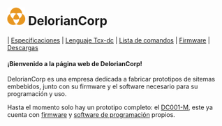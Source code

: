 # ![DelorianCorp logo.](/logo_s.png) DelorianCorp
| [Especificaciones](https://deloriancorp.github.io/es/specifications.html) | [Lenguaje Tcx-dc](https://deloriancorp.github.io/es/tcx-dc.html) | [Lista de comandos](https://deloriancorp.github.io/es/commands.html) | [Firmware](https://deloriancorp.github.io/es/firmware.html) | [Descargas](https://deloriancorp.github.io/es/downloads.html)
#### ¡Bienvenido a la página web de DelorianCorp!

DelorianCorp es una empresa dedicada a fabricar prototipos de sitemas embebidos, junto con su firmware y el software necesario para su programación y uso.

Hasta el momento solo hay un prototipo completo: el [DC001-M](https://deloriancorp.github.io/es/specifications.html), este ya cuenta con [firmware](https://deloriancorp.github.io/es/firmware.html) y [software de programación](https://deloriancorp.github.io/es/tcx-dc.html) propios.
